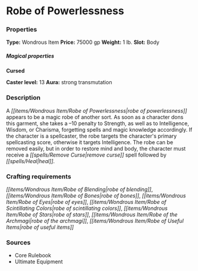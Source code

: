 ﻿---
Title: "Robe of Powerlessness"
Type: "Wondrous Item"
Price: "75000 gp"
Weight: "1 lb."
Slot: "Body"
Cursed: "True"
Caster level: "13"
Aura: "strong transmutation"
Description: |
  "A _robe of powerlessness_ appears to be a magic robe of another sort. As soon as a character dons this garment, she takes a –10 penalty to Strength, as well as to Intelligence, Wisdom, or Charisma, forgetting spells and magic knowledge accordingly. If the character is a spellcaster, the robe targets the character's primary spellcasting score, otherwise it targets Intelligence. The robe can be removed easily, but in order to restore mind and body, the character must receive a _remove curse_ spell followed by _heal_."
Sources: "['Core Rulebook', 'Ultimate Equipment']"
---

# Robe of Powerlessness

### Properties

**Type:** Wondrous Item **Price:** 75000 gp **Weight:** 1 lb. **Slot:** Body

##### Magical properties

**Cursed**

**Caster level:** 13 **Aura:** strong transmutation

### Description

A _[[items/Wondrous Item/Robe of Powerlessness|robe of powerlessness]]_ appears to be a magic robe of another sort. As soon as a character dons this garment, she takes a –10 penalty to Strength, as well as to Intelligence, Wisdom, or Charisma, forgetting spells and magic knowledge accordingly. If the character is a spellcaster, the robe targets the character's primary spellcasting score, otherwise it targets Intelligence. The robe can be removed easily, but in order to restore mind and body, the character must receive a _[[spells/Remove Curse|remove curse]]_ spell followed by _[[spells/Heal|heal]]_.

### Crafting requirements

_[[items/Wondrous Item/Robe of Blending|robe of blending]]_, _[[items/Wondrous Item/Robe of Bones|robe of bones]]_, _[[items/Wondrous Item/Robe of Eyes|robe of eyes]]_, _[[items/Wondrous Item/Robe of Scintillating Colors|robe of scintillating colors]]_, _[[items/Wondrous Item/Robe of Stars|robe of stars]]_, _[[items/Wondrous Item/Robe of the Archmagi|robe of the archmagi]]_, _[[items/Wondrous Item/Robe of Useful Items|robe of useful items]]_

### Sources

* Core Rulebook
* Ultimate Equipment